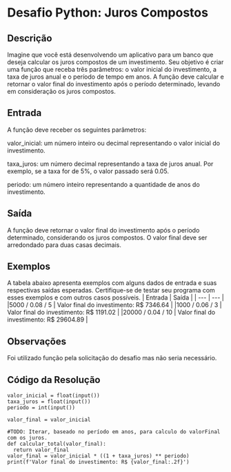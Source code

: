 # Desafio Python: Juros Compostos
## Descrição
Imagine que você está desenvolvendo um aplicativo para um banco que deseja calcular os juros compostos de um investimento. Seu objetivo é criar uma função que receba três parâmetros: o valor inicial do investimento, a taxa de juros anual e o período de tempo em anos. A função deve calcular e retornar o valor final do investimento após o período determinado, levando em consideração os juros compostos.
## Entrada
A função deve receber os seguintes parâmetros:

valor_inicial: um número inteiro ou decimal representando o valor inicial do investimento.

taxa_juros: um número decimal representando a taxa de juros anual. Por exemplo, se a taxa for de 5%, o valor passado será 0.05.

periodo: um número inteiro representando a quantidade de anos do investimento.
## Saída
A função deve retornar o valor final do investimento após o período determinado, considerando os juros compostos. O valor final deve ser arredondado para duas casas decimais.
## Exemplos
A tabela abaixo apresenta exemplos com alguns dados de entrada e suas respectivas saídas esperadas. Certifique-se de testar seu programa com esses exemplos e com outros casos possíveis.
| Entrada | Saída |
| --- | --- |
|5000 / 0.08 / 5 | Valor final do investimento: R$ 7346.64 |
|1000 / 0.06 / 3 | Valor final do investimento: R$ 1191.02 |
|20000 / 0.04 / 10 | Valor final do investimento: R$ 29604.89 |
## Observações
Foi utilizado função pela solicitação do desafio mas não seria necessário.
## Código da Resolução
```
valor_inicial = float(input())
taxa_juros = float(input())
periodo = int(input())

valor_final = valor_inicial

#TODO: Iterar, baseado no período em anos, para calculo do valorFinal com os juros.
def calcular_total(valor_final):
  return valor_final
valor_final = valor_inicial * ((1 + taxa_juros) ** periodo)
print(f'Valor final do investimento: R$ {valor_final:.2f}')
```
